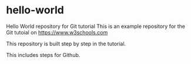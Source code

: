 # hello-world
Hello World repository for Git tutorial
This is an example repository for the Git tutoial on https://www.w3schools.com

This repository is built step by step in the tutorial.

This includes steps for Github.
